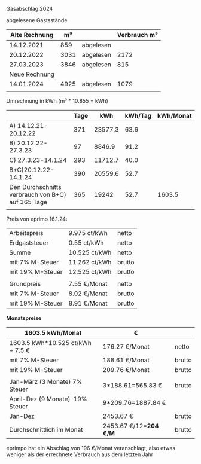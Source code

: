 Gasabschlag 2024

abgelesene Gastsstände

| Alte Rechnung | m³   |           | Verbrauch m³ |
| ------------- | ---- | --------- | ------------ |
| 14.12.2021    | 859  | abgelesen |              |
| 20.12.2022    | 3031 | abgelesen | 2172         |
| 27.03.2023    | 3846 | abgelesen | 815          |
| Neue Rechnung |      |           |              |
| 14.01.2024    | 4925 | abgelesen | 1079         |
|               |      |           |              |

Umrechnung in kWh (m³ * 10.855 = kWh)

|                                                   | Tage | kWh     | kWh/Tag | kWh/Monat |
| ------------------------------------------------- | ---- | ------- | ------- | --------- |
| A) 14.12.21-20.12.22                              | 371  | 23577,3 | 63.6    |           |
| B) 20.12.22-27.3.23                               | 97   | 8846.9  | 91.2    |           |
| C) 27.3.23-14.1.24                                | 293  | 11712.7 | 40.0    |           |
| B+C)20.12.22-14.1.24                              | 390  | 20559.6 | 52.7    |           |
| Den Durchschnitts verbrauch von B+C) auf 365 Tage | 365  | 19242   | 52.7    | 1603.5    |
|                                                   |      |         |         |           |

Preis von eprimo 16.1.24:

|                  |               |        |
| ---------------- | ------------- | ------ |
| Arbeitspreis     | 9.975 ct/kWh  | netto  |
| Erdgaststeuer    | 0.55 ct/kWh   | netto  |
| Summe            | 10.525 ct/kWh | netto  |
| mit 7% M-Steuer  | 11.262 ct/kWh | brutto |
| mit 19% M-Steuer | 12.525 ct/kWh | brutto |
|                  |               |        |
| Grundpreis       | 7.55 €/Monat  | netto  |
| mit 7% M-Steuer  | 8.02 €/Monat  | brutto |
| mit 19% M-Steuer | 8.91 €/Monat  | brutto |

**Monatspreise**

| 1603.5 kWh/Monat                 | €                        |        |
| -------------------------------- | ------------------------ | ------ |
| 1603.5 kWh*10.525 ct/kWh + 7.5 € | 176.27 €/Monat           | netto  |
| mit 7% M-Steuer                  | 188.61 €/Monat           | brutto |
| mit 19% M-Steuer                 | 209.76 €/Monat           | brutto |
|                                  |                          |        |
| Jan-März (3 Monate) 7% Steuer    | 3*188.61=565.83 €        | brutto |
| April-Dez (9 Monate)  19% Steuer | 9*209.76=1887.84 €       |        |
| Jan-Dez                          | 2453.67 €                | brutto |
| Durchschnittlich im Monat        | 2453.67 €/12=**204 €/M** | brutto |

eprimpo hat ein Abschlag von 196 €/Monat veranschlagt, also etwas weniger als der errechnete Verbrauch aus dem letzten Jahr
